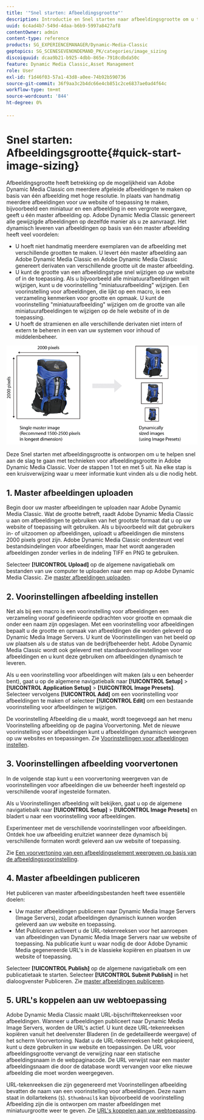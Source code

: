 ```yaml
---
title: '"Snel starten: Afbeeldingsgrootte"'
description: Introductie en Snel starten naar afbeeldingsgrootte om u te helpen snel aan de slag te gaan met technieken voor afbeeldingsgrootte in Adobe Dynamic Media Classic.
uuid: 6c4ad4b7-549d-4daa-b6b9-5997a8427af8
contentOwner: admin
content-type: reference
products: SG_EXPERIENCEMANAGER/Dynamic-Media-Classic
geptopics: SG_SCENESEVENONDEMAND_PK/categories/image_sizing
discoiquuid: dcaa9b21-b925-4dbb-865e-7918cdbda50c
feature: Dynamic Media Classic,Asset Management
role: User
exl-id: f1d46f03-57a1-43d8-a0ee-74b92b590736
source-git-commit: 36f9aa3c2b4dc66e4cb851c2ce6837ae0ad4f64c
workflow-type: tm+mt
source-wordcount: '844'
ht-degree: 0%

---
```


# Snel starten: Afbeeldingsgrootte{#quick-start-image-sizing}

Afbeeldingsgrootte heeft betrekking op de mogelijkheid van Adobe Dynamic Media Classic om meerdere afgeleide afbeeldingen te maken op basis van één afbeelding met hoge resolutie. In plaats van handmatig meerdere afbeeldingen voor uw website of toepassing te maken, bijvoorbeeld een miniatuur en een afbeelding in een vergrote weergave, geeft u één master afbeelding op. Adobe Dynamic Media Classic genereert alle gewijzigde afbeeldingen op dezelfde manier als u ze aanvraagt. Het dynamisch leveren van afbeeldingen op basis van één master afbeelding heeft veel voordelen:

* U hoeft niet handmatig meerdere exemplaren van de afbeelding met verschillende grootten te maken. U levert één master afbeelding aan Adobe Dynamic Media Classic en Adobe Dynamic Media Classic genereert derivaten van verschillende grootte uit de master afbeelding.
* U kunt de grootte van een afbeeldingstype snel wijzigen op uw website of in de toepassing. Als u bijvoorbeeld alle miniatuurafbeeldingen wilt wijzigen, kunt u de voorinstelling &quot;miniatuurafbeelding&quot; wijzigen. Een voorinstelling voor afbeeldingen, die lijkt op een macro, is een verzameling kenmerken voor grootte en opmaak. U kunt de voorinstelling &quot;miniatuurafbeelding&quot; wijzigen om de grootte van alle miniatuurafbeeldingen te wijzigen op de hele website of in de toepassing.
* U hoeft de stramienen en alle verschillende derivaten niet intern of extern te beheren in een van uw systemen voor inhoud of middelenbeheer.

![U kunt meerdere afgeleide afbeeldingen maken met een verschillende grootte en hetzelfde master bestand met hoge resolutie.](/help/assets/is_derivative_sizes_popup.png)

Deze Snel starten met afbeeldingsgrootte is ontworpen om u te helpen snel aan de slag te gaan met technieken voor afbeeldingsgrootte in Adobe Dynamic Media Classic. Voer de stappen 1 tot en met 5 uit. Na elke stap is een kruisverwijzing waar u meer informatie kunt vinden als u die nodig hebt.

## 1. Master afbeeldingen uploaden

Begin door uw master afbeeldingen te uploaden naar Adobe Dynamic Media Classic. Wat de grootte betreft, raadt Adobe Dynamic Media Classic u aan om afbeeldingen te gebruiken van het grootste formaat dat u op uw website of toepassing wilt gebruiken. Als u bijvoorbeeld wilt dat gebruikers in- of uitzoomen op afbeeldingen, uploadt u afbeeldingen die minstens 2000 pixels groot zijn. Adobe Dynamic Media Classic ondersteunt veel bestandsindelingen voor afbeeldingen, maar het wordt aangeraden afbeeldingen zonder verlies in de indeling TIFF en PNG te gebruiken.

Selecteer **[!UICONTROL Upload]** op de algemene navigatiebalk om bestanden van uw computer te uploaden naar een map op Adobe Dynamic Media Classic. Zie [master afbeeldingen uploaden](uploading-master-images.md#uploading_master_images).

## 2. Voorinstellingen afbeelding instellen

Net als bij een macro is een voorinstelling voor afbeeldingen een verzameling vooraf gedefinieerde opdrachten voor grootte en opmaak die onder een naam zijn opgeslagen. Met een voorinstelling voor afbeeldingen bepaalt u de grootte en opmaak van afbeeldingen die worden geleverd op Dynamic Media Image Servers. U kunt de Voorinstellingen van het beeld op uw plaatsen als u de status van de bedrijfbeheerder hebt. Adobe Dynamic Media Classic wordt ook geleverd met standaardvoorinstellingen voor afbeeldingen en u kunt deze gebruiken om afbeeldingen dynamisch te leveren.

Als u een voorinstelling voor afbeeldingen wilt maken (als u een beheerder bent), gaat u op de algemene navigatiebalk naar **[!UICONTROL Setup]** > **[!UICONTROL Application Setup]** > **[!UICONTROL Image Presets]**. Selecteer vervolgens **[!UICONTROL Add]** om een voorinstelling voor afbeeldingen te maken of selecteer **[!UICONTROL Edit]** om een bestaande voorinstelling voor afbeeldingen te wijzigen.

De voorinstelling Afbeelding die u maakt, wordt toegevoegd aan het menu Voorinstelling afbeelding op de pagina Voorvertoning. Met de nieuwe voorinstelling voor afbeeldingen kunt u afbeeldingen dynamisch weergeven op uw websites en toepassingen. Zie [Voorinstellingen voor afbeeldingen instellen](setting-image-presets.md#setting_up_image_presets).

## 3. Voorinstellingen afbeelding voorvertonen

In de volgende stap kunt u een voorvertoning weergeven van de voorinstellingen voor afbeeldingen die uw beheerder heeft ingesteld op verschillende vooraf ingestelde formaten.

Als u Voorinstellingen afbeelding wilt bekijken, gaat u op de algemene navigatiebalk naar **[!UICONTROL Setup]** > **[!UICONTROL Image Presets]** en bladert u naar een voorinstelling voor afbeeldingen.

Experimenteer met de verschillende voorinstellingen voor afbeeldingen. Ontdek hoe uw afbeelding eruitziet wanneer deze dynamisch bij verschillende formaten wordt geleverd aan uw website of toepassing.

Zie [Een voorvertoning van een afbeeldingselement weergeven op basis van de afbeeldingsvoorinstelling](previewing-asset.md#previewing_an_image_asset_based_on_its_image_preset).

## 4. Master afbeeldingen publiceren

Het publiceren van master afbeeldingsbestanden heeft twee essentiële doelen:

* Uw master afbeeldingen publiceren naar Dynamic Media Image Servers (Image Servers), zodat afbeeldingen dynamisch kunnen worden geleverd aan uw website en toepassing.
* Met Publiceren activeert u de URL-tekenreeksen voor het aanroepen van afbeeldingen van Dynamic Media Image Servers naar uw website of toepassing. Na publicatie kunt u waar nodig de door Adobe Dynamic Media gegenereerde URL&#39;s in de klassieke kopiëren en plaatsen in uw website of toepassing.

Selecteer **[!UICONTROL Publish]** op de algemene navigatiebalk om een publicatietaak te starten. Selecteer **[!UICONTROL Submit Publish]** in het dialoogvenster Publiceren. Zie [master afbeeldingen publiceren](publishing-master-images.md#publishing_master_images).

## 5. URL&#39;s koppelen aan uw webtoepassing

Adobe Dynamic Media Classic maakt URL-bijschrifttekenreeksen voor afbeeldingen. Wanneer u afbeeldingen publiceert naar Dynamic Media Image Servers, worden de URL&#39;s actief. U kunt deze URL-tekenreeksen kopiëren vanuit het deelvenster Bladeren (in de gedetailleerde weergave) of het scherm Voorvertoning. Nadat u de URL-tekenreeksen hebt gekopieerd, kunt u deze gebruiken in uw website en toepassingen. De URL voor afbeeldingsgrootte vervangt de verwijzing naar een statische afbeeldingsnaam in de webpaginacode. De URL verwijst naar een master afbeeldingsnaam die door de database wordt vervangen voor elke nieuwe afbeelding die moet worden weergegeven.

URL-tekenreeksen die zijn gegenereerd met Voorinstellingen afbeelding bevatten de naam van een voorinstelling voor afbeeldingen. Deze naam staat in dollartekens (`$`). `$thumbnail$` kan bijvoorbeeld de voorinstelling Afbeelding zijn die is ontworpen om master afbeeldingen met miniatuurgrootte weer te geven. Zie [URL&#39;s koppelen aan uw webtoepassing](linking-urls-web-application.md#linking_urls_to_your_web_application).
